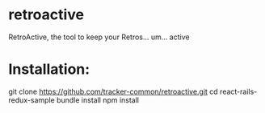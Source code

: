 # retroactive
RetroActive, the tool to keep your Retros... um... active

# Installation:
git clone https://github.com/tracker-common/retroactive.git
cd react-rails-redux-sample
bundle install
npm install
